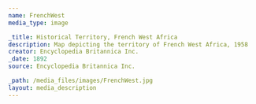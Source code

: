 ```yaml
---
name: FrenchWest
media_type: image

_title: Historical Territory, French West Africa
description: Map depicting the territory of French West Africa, 1958
creator: Encyclopedia Britannica Inc.  
_date: 1892
source: Encyclopedia Britannica Inc.  

_path: /media_files/images/FrenchWest.jpg
layout: media_description
---
```

